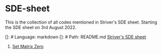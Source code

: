 # SDE-sheet
This is the collection of all codes mentioned in Striver's SDE sheet. Starting the SDE sheet on 3rd August 2022.

[]: # Language: markdown
[]: # Path: README.md
[Striver's SDE sheet](https://takeuforward.org/interviews/strivers-sde-sheet-top-coding-interview-problems/)
1. [Set Matrix Zero](https://leetcode.com/problems/set-matrix-zeroes/)

